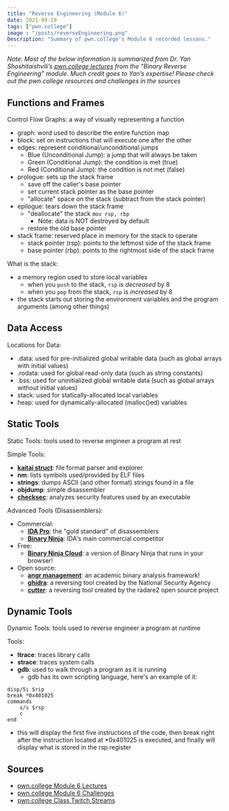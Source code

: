 ```yaml
---
title: "Reverse Engineering (Module 6)"
date: 2021-09-19
tags: ["pwn.college"]
image : "/posts/reverseEngineering.png"
Description: "Summary of pwn.college's Module 6 recorded lessons."
---
```

*Note: Most of the below information is summarized from Dr. Yan Shoshitaishvili’s [pwn.college lectures](https://pwn.college/modules/reversing) from the “Binary Reverse Engineering” module. Much credit goes to Yan’s expertise! Please check out the pwn.college resources and challenges in the sources*

## Functions and Frames

Control Flow Graphs: a way of visually representing a function
- graph: word used to describe the entire function map
- block: set on instructions that will execute one after the other
- edges: represent conditional/unconditional jumps
    - Blue (Unconditional Jump): a jump that will always be taken
    - Green (Conditional Jump): the condition is met (true)
    - Red (Conditional Jump): the condition is not met (false)
- prologue: sets up the stack frame
    - save off the caller's base pointer
    - set current stack pointer as the base pointer
    - "allocate" space on the stack (subtract from the stack pointer)
- epilogue: tears down the stack frame
    - "deallocate" the stack `mov rsp, rbp`
        - Note: data is NOT destroyed by default
    - restore the old base pointer
- stack frame: reserved place in memory for the stack to operate
    - stack pointer (rsp): points to the leftmost side of the stack frame
    - base pointer (rbp): points to the rightmost side of the stack frame

What is the stack:
- a memory region used to store local variables
    - when you `push` to the stack, `rsp` is *decreased* by 8
    - when you `pop` from the stack, `rsp` is *increased* by 8
- the stack starts out storing the environment variables and the program arguments (among other things)

## Data Access

Locations for Data:
- .data: used for pre-initialized global writable data (such as global arrays with initial values)
- .rodata: used for global read-only data (such as string constants)
- .bss: used for uninitialized global writable data (such as global arrays without initial values)
- stack: used for statically-allocated local variables
- heap: used for dynamically-allocated (malloc()ed) variables

## Static Tools

Static Tools: tools used to reverse engineer a program at rest

Simple Tools:
- [**kaitai struct**](https://ide.kaitai.io/): file format parser and explorer
- **nm**: lists symbols used/provided by ELF files
- **strings**: dumps ASCII (and other format) strings found in a file
- **objdump**: simple disassembler
- [**checksec**](https://github.com/slimm609/checksec.sh): analyzes security features used by an executable

Advanced Tools (Disassemblers):
- Commercial:
    - [**IDA Pro**](https://www.hex-rays.com/products/ida/): the "gold standard" of disassemblers
    - [**Binary Ninja**](https://binary.ninja/): IDA's main commercial competitor
- Free:
    - [**Binary Ninja Cloud**](https://cloud.binary.ninja/): a version of Binary Ninja that runs in your browser! 
- Open source:
    - [**angr management**](https://github.com/angr/angr-management/releases): an academic binary analysis framework!
    - [**ghidra**](https://ghidra-sre.org/): a reversing tool created by the National Security Agency
    - [**cutter**](https://cutter.re/): a reversing tool created by the radare2 open source project

## Dynamic Tools

Dynamic Tools: tools used to reverse engineer a program at runtime

Tools:
- **ltrace**: traces library calls
- **strace**: traces system calls
- **gdb**: used to walk through a program as it is running
    - gdb has its own scripting language, here's an example of it:
```
disp/5i $rip
break *0x401025
commands
    x/s $rsp
    c
end
```
- this will display the first five instructions of the code, then break right after the instruction located at *0x401025 is executed, and finally will display what is stored in the rsp register


## Sources
- [pwn.college Module 6 Lectures](https://pwn.college/modules/reversing)
- [pwn.college Module 6 Challenges](https://dojo.pwn.college/challenges/reversing)
- [pwn.college Class Twitch Streams](https://www.twitch.tv/pwncollege)